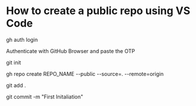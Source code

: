 # How to create a public repo using VS Code 

gh auth login

Authenticate with GitHub Browser and paste the OTP 

git init

gh repo create REPO_NAME --public --source=. --remote=origin

git add .

git commit -m "First Initaliation"

